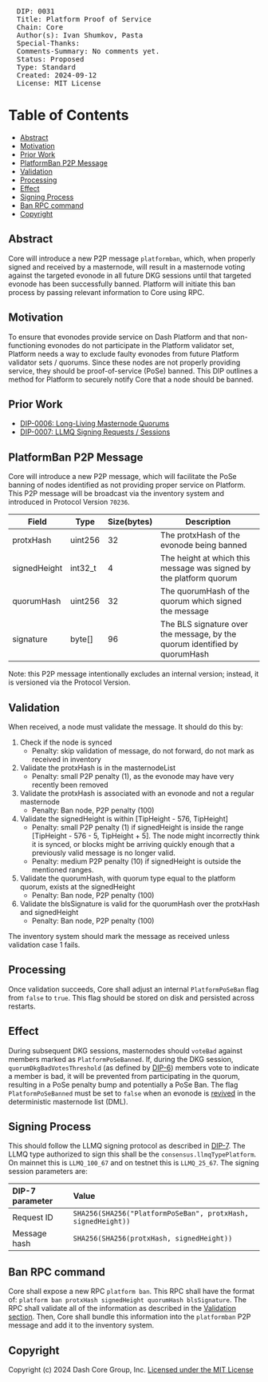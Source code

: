 <pre>
  DIP: 0031
  Title: Platform Proof of Service
  Chain: Core
  Author(s): Ivan Shumkov, Pasta
  Special-Thanks:
  Comments-Summary: No comments yet.
  Status: Proposed
  Type: Standard
  Created: 2024-09-12
  License: MIT License
</pre>

# Table of Contents

* [Abstract](#abstract)
* [Motivation](#motivation)
* [Prior Work](#prior-work)
* [PlatformBan P2P Message](#platformban-p2p-message)
* [Validation](#validation)
* [Processing](#processing)
* [Effect](#effect)
* [Signing Process](#signing-process)
* [Ban RPC command](#ban-rpc-command)
* [Copyright](#copyright)

## Abstract

Core will introduce a new P2P message `platformban`, which, when properly signed and received by a
masternode, will result in a masternode voting against the targeted evonode in all future DKG
sessions until that targeted evonode has been successfully banned. Platform will initiate this ban
process by passing relevant information to Core using RPC.

## Motivation

To ensure that evonodes provide service on Dash Platform and that non-functioning evonodes do not
participate in the Platform validator set, Platform needs a way to exclude faulty evonodes from
future Platform validator sets / quorums. Since these nodes are not properly providing service, they
should be proof-of-service (PoSe) banned. This DIP outlines a method for Platform to securely notify
Core that a node should be banned.

## Prior Work

* [DIP-0006: Long-Living Masternode
  Quorums](https://github.com/dashpay/dips/blob/master/dip-0006.md)  
* [DIP-0007: LLMQ Signing Requests /
  Sessions](https://github.com/dashpay/dips/blob/master/dip-0007.md)

## PlatformBan P2P Message

Core will introduce a new P2P message, which will facilitate the PoSe banning of nodes identified as
not providing proper service on Platform. This P2P message will be broadcast via the inventory
system and introduced in Protocol Version `70236`.

| Field | Type | Size(bytes) | Description |
| ----- | ----- | ----- | ----- |
| protxHash | uint256 | 32 | The protxHash of the evonode being banned |
| signedHeight | int32_t | 4 | The height at which this message was signed by the platform quorum |
| quorumHash | uint256 | 32 | The quorumHash of the quorum which signed the message |
| signature | byte[] | 96 | The BLS signature over the message, by the quorum identified by quorumHash |

Note: this P2P message intentionally excludes an internal version; instead, it is versioned via the
Protocol Version.

## Validation

When received, a node must validate the message. It should do this by:

1. Check if the node is synced  
   * Penalty: skip validation of message, do not forward, do not mark as received in inventory  
2. Validate the protxHash is in the masternodeList  
   * Penalty: small P2P penalty (1), as the evonode may have very recently been removed  
3. Validate the protxHash is associated with an evonode and not a regular masternode
   * Penalty: Ban node, P2P penalty (100)  
4. Validate the signedHeight is within [TipHeight - 576, TipHeight]
   * Penalty: small P2P penalty (1) if signedHeight is inside the range [TipHeight - 576 - 5, TipHeight + 5]. The node might incorrectly think it is synced, or blocks might be arriving quickly enough that a previously valid message is no longer valid.
   * Penalty: medium P2P penalty (10) if signedHeight is outside the mentioned ranges.
5. Validate the quorumHash, with quorum type equal to the platform quorum, exists at the
   signedHeight  
   * Penalty: Ban node, P2P penalty (100)  
6. Validate the blsSignature is valid for the quorumHash over the protxHash and signedHeight  
   * Penalty: Ban node, P2P penalty (100)

The inventory system should mark the message as received unless validation case 1 fails.

## Processing

Once validation succeeds, Core shall adjust an internal `PlatformPoSeBan` flag from `false` to
`true`. This flag should be stored on disk and persisted across restarts.

## Effect

During subsequent DKG sessions, masternodes should `voteBad` against members marked as
`PlatformPoSeBanned`. If, during the DKG session, `quorumDkgBadVotesThreshold` (as defined by
[DIP-6](https://github.com/dashpay/dips/blob/master/dip-0006.md)) members vote to indicate a member
is bad, it will be prevented from participating in the quorum, resulting in a PoSe penalty bump and
potentially a PoSe Ban. The flag `PlatformPoSeBanned` must be set to `false` when an evonode is
[revived](https://github.com/dashpay/dips/blob/master/dip-0003.md#updating-service-features-from-operator-proupservtx)
in the deterministic masternode list (DML).

## Signing Process

This should follow the LLMQ signing protocol as described in
[DIP-7](https://github.com/dashpay/dips/blob/master/dip-0007.md). The LLMQ type authorized to sign
this shall be the `consensus.llmqTypePlatform`. On mainnet this is `LLMQ_100_67` and on testnet this
is `LLMQ_25_67`. The signing session parameters are:

| DIP-7 parameter | Value |
| :---- | :---- |
| Request ID | `SHA256(SHA256("PlatformPoSeBan", protxHash, signedHeight))` |
| Message hash | `SHA256(SHA256(protxHash, signedHeight))` |

## Ban RPC command

Core shall expose a new RPC `platform ban`. This RPC shall have the format of: `platform ban
protxHash signedHeight quorumHash blsSignature`. The RPC shall validate all of the information as
described in the [Validation section](#validation). Then, Core shall bundle this information into
the `platformban` P2P message and add it to the inventory system.

## Copyright

Copyright (c) 2024 Dash Core Group, Inc. [Licensed under the MIT License](https://opensource.org/licenses/MIT)
